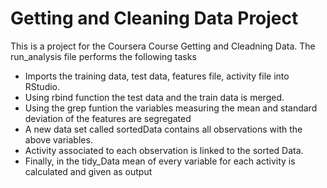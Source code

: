 # Getting and Cleaning Data Project
This is a project for the Coursera Course Getting and Cleadning Data. The run_analysis file performs the following tasks
  - Imports the training data, test data, features file, activity file into RStudio.
  - Using rbind function the test data and the train data is merged.
  - Using the grep funtion the variables measuring the mean and standard deviation of the features are segregated
  - A new data set called sortedData contains all observations with the above variables.
  - Activity associated to each observation is linked to the sorted Data.
  - Finally, in the tidy_Data mean of every variable for each activity is calculated and given as output
